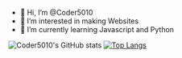 - 👋 Hi, I’m @Coder5010
- 👀 I’m interested in making Websites
- 🌱 I’m currently learning Javascript and Python


![Coder5010's GitHub stats](https://github-readme-stats.vercel.app/api?username=Coder5010&show_icons=true&theme=cobalt)
[![Top Langs](https://github-readme-stats.vercel.app/api/top-langs/?username=Coder5010&layout=compact&theme=cobalt)](https://github.com/Coder5010/Coder5010)

               
<!---
Coder5010/Coder5010 is a ✨ special ✨ repository because its `README.md` (this file) appears on your GitHub profile.
You can click the Preview link to take a look at your changes.
--->
